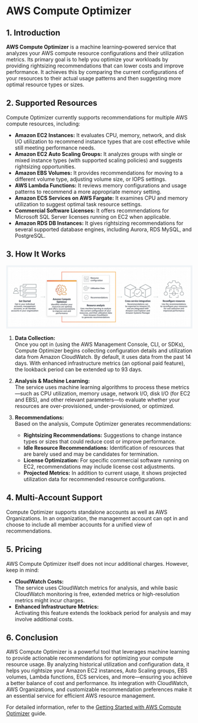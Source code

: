# AWS Compute Optimizer

## 1. Introduction

**AWS Compute Optimizer** is a machine learning–powered service that analyzes your AWS compute resource configurations and their utilization metrics. Its primary goal is to help you optimize your workloads by providing rightsizing recommendations that can lower costs and improve performance. It achieves this by comparing the current configurations of your resources to their actual usage patterns and then suggesting more optimal resource types or sizes.

## 2. Supported Resources

Compute Optimizer currently supports recommendations for multiple AWS compute resources, including:

- **Amazon EC2 Instances:** It evaluates CPU, memory, network, and disk I/O utilization to recommend instance types that are cost effective while still meeting performance needs.
- **Amazon EC2 Auto Scaling Groups:** It analyzes groups with single or mixed instance types (with supported scaling policies) and suggests rightsizing opportunities.
- **Amazon EBS Volumes:** It provides recommendations for moving to a different volume type, adjusting volume size, or IOPS settings.
- **AWS Lambda Functions:** It reviews memory configurations and usage patterns to recommend a more appropriate memory setting.
- **Amazon ECS Services on AWS Fargate:** It examines CPU and memory utilization to suggest optimal task resource settings.
- **Commercial Software Licenses:** It offers recommendations for Microsoft SQL Server licenses running on EC2 when applicable.
- **Amazon RDS DB Instances:** It gives rightsizing recommendations for several supported database engines, including Aurora, RDS MySQL, and PostgreSQL.

## 3. How It Works

![aws-cost-optimizer](../_assets/aws-cost-optimizer.png)


1. **Data Collection:**  
    Once you opt in (using the AWS Management Console, CLI, or SDKs), Compute Optimizer begins collecting configuration details and utilization data from Amazon CloudWatch. By default, it uses data from the past 14 days. With enhanced infrastructure metrics (an optional paid feature), the lookback period can be extended up to 93 days.
    
2. **Analysis & Machine Learning:**  
    The service uses machine learning algorithms to process these metrics—such as CPU utilization, memory usage, network I/O, disk I/O (for EC2 and EBS), and other relevant parameters—to evaluate whether your resources are over-provisioned, under-provisioned, or optimized.
    
3. **Recommendations:**  
    Based on the analysis, Compute Optimizer generates recommendations:
    
    - **Rightsizing Recommendations:** Suggestions to change instance types or sizes that could reduce cost or improve performance.
    - **Idle Resource Recommendations:** Identification of resources that are barely used and may be candidates for termination.
    - **License Optimization:** For specific commercial software running on EC2, recommendations may include license cost adjustments.
    - **Projected Metrics:** In addition to current usage, it shows projected utilization data for recommended resource configurations.

## 4. Multi-Account Support  

Compute Optimizer supports standalone accounts as well as AWS Organizations. In an organization, the management account can opt in and choose to include all member accounts for a unified view of recommendations.

## 5. Pricing

AWS Compute Optimizer itself does not incur additional charges. However, keep in mind:

- **CloudWatch Costs:**  
    The service uses CloudWatch metrics for analysis, and while basic CloudWatch monitoring is free, extended metrics or high-resolution metrics might incur charges.
- **Enhanced Infrastructure Metrics:**  
    Activating this feature extends the lookback period for analysis and may involve additional costs.

## 6. Conclusion

AWS Compute Optimizer is a powerful tool that leverages machine learning to provide actionable recommendations for optimizing your compute resource usage. By analyzing historical utilization and configuration data, it helps you rightsize your Amazon EC2 instances, Auto Scaling groups, EBS volumes, Lambda functions, ECS services, and more—ensuring you achieve a better balance of cost and performance. Its integration with CloudWatch, AWS Organizations, and customizable recommendation preferences make it an essential service for efficient AWS resource management.

For detailed information, refer to the [Getting Started with AWS Compute Optimizer](https://docs.aws.amazon.com/compute-optimizer/latest/ug/getting-started.html) guide.